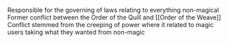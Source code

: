Responsible for the governing of laws relating to everything non-magical
Former conflict between the Order of the Quill and [[Order of the Weave]]
Conflict stemmed from the creeping of power where it related to magic users taking what they wanted from non-magic